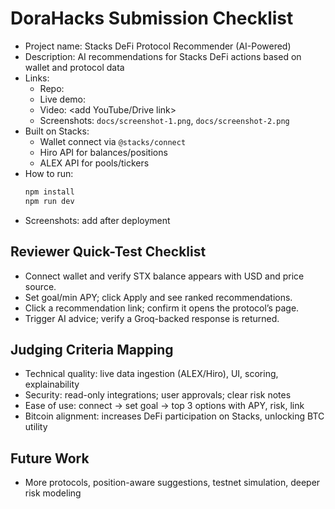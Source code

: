 # DoraHacks Submission Checklist

- Project name: Stacks DeFi Protocol Recommender (AI-Powered)
- Description: AI recommendations for Stacks DeFi actions based on wallet and protocol data
- Links:
  - Repo: <add GitHub URL>
  - Live demo: <add Vercel URL>
  - Video: <add YouTube/Drive link>
  - Screenshots: `docs/screenshot-1.png`, `docs/screenshot-2.png`
- Built on Stacks:
  - Wallet connect via `@stacks/connect`
  - Hiro API for balances/positions
  - ALEX API for pools/tickers
- How to run:
  ```bash
  npm install
  npm run dev
  ```
- Screenshots: add after deployment

## Reviewer Quick-Test Checklist
- Connect wallet and verify STX balance appears with USD and price source.
- Set goal/min APY; click Apply and see ranked recommendations.
- Click a recommendation link; confirm it opens the protocol’s page.
- Trigger AI advice; verify a Groq-backed response is returned.

## Judging Criteria Mapping
- Technical quality: live data ingestion (ALEX/Hiro), UI, scoring, explainability
- Security: read-only integrations; user approvals; clear risk notes
- Ease of use: connect → set goal → top 3 options with APY, risk, link
- Bitcoin alignment: increases DeFi participation on Stacks, unlocking BTC utility

## Future Work
- More protocols, position-aware suggestions, testnet simulation, deeper risk modeling
